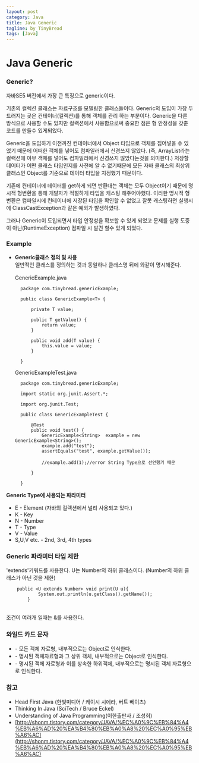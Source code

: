 ```yaml
---
layout: post
category: Java
title: Java Generic
tagline: by TinyBread
tags: [Java]
---
```



<!--more-->



  
# Java Generic


### Generic?


자바SE5 버전에서 가장 큰 특징으로 generic이다. 

기존의 컬렉션 클래스는 자료구조를 모델링한 클래스들이다. Generic의 도입이 가장 두드러지는 곳은 컨테이너(컬렉션)를 통해 객체를 관리 하는 부분이다.  Generic을 다른 방식으로 사용할 수도 있지만 컬랙션에서 사용함으로써 중요한 점은 형 안정성을 갖춘 코드를 만들수 있게되었다. 

Generic을 도입하기 이전까진 컨테이너에서 Object 타입으로 객체를 집어넣을 수 있었기 때문에 어떠한 객체를 넣어도 컴파일러에서 신경쓰지 않았다. (즉, ArrayList라는 컬랙션에 아무 객체를 넣어도 컴파일러에서 신경쓰지 않았다는것을 의미한다.) 저장할 데어터가 어떤 클래스 타입인지를 사전에 알 수 없기때문에 모든 자바 클래스의 최상위 클래스인 Object를 기준으로 데이터 타입을 지정했기 때문이다. 

기존에 컨테이너에 데이터를 get하게 되면 반환대는 객체는 모두 Object이기 때문에 명시적 형변환을 통해 개발자가 적절하게 타입을 캐스팅 해주어야했다. 이러한 명시적 형변환은 컴파일시에 컨테이너에 저장된 타입을 확인할 수 없었고 잘못 캐스팅하면 실행시에 ClassCastException과 같은 예외가 발생하였다.

그러나 Generic이 도입되면서 타입 안정성을 확보할 수 있게 되었고 문제를 실행 도중이 아닌(RuntimeException) 컴파일 시 발견 할수 있게 되었다.


### Example  
* **Generic클래스 정의 및 사용**
<br>일반적인 클래스를 정의하는 것과 동일하나 클래스명 뒤에 <T>와같이 명시해준다.<br><br>
	GenericExample.java

		package com.tinybread.genericExample;
		
		public class GenericExample<T> {
		
			private T value;
		
			public T getValue() {
				return value;
			}
		
			public void add(T value) {
				this.value = value;
			}
		
		}



	GenericExampleTest.java
	
		package com.tinybread.genericExample;
		
		import static org.junit.Assert.*;
		
		import org.junit.Test;
		
		public class GenericExampleTest {
		
			@Test
			public void test() {
				GenericExample<String>  example = new GenericExample<String>();
				example.add("test");
				assertEquals("test", example.getValue());
			
				//example.add(1);//error String Type으로 선언했기 때문
				
			}
		
		}


**Generic Type에 사용되는 파라미터**
<br>

*  E - Element (자바의 컬렉션에서 널리 사용되고 있다.)
*  K - Key
*  N - Number
*  T - Type
*  V - Value
*  S,U,V etc. - 2nd, 3rd, 4th types
### Generic 파라미터 타입 제한
'extends'키워드를 사용한다. U는 Number의 하위 클래스이다. (Number의 하위 클래스가 아닌 것을 제한)
		
		public <U extends Number> void print(U u){
				System.out.println(u.getClass().getName());
			}
  

<br>
조건이 여러개 일때는 &를 사용한다.
  

### 와일드 카드 문자  

* <?> - 모든 객체 자료형, 내부적으로는 Object로 인식한다.
* <? super 객체자료형> - 명시된 객체자료형과 그 상위 객체, 내부적으로는 Object로  인식한다.
* <? extends 객체자료형> - 명시된 객체 자료형과 이를 상속한 하위객체, 내부적으로는 명시된 객체 자료형으로 인식한다.




### 참고
* Head First Java (한빛미디어 / 케이시 시에라, 버트 베이츠)
* Thinking In Java (SciTech / Bruce Eckel)
* Understanding of Java Programming(이한출판사 / 조성희)
* [http://shonm.tistory.com/category/JAVA/%EC%A0%9C%EB%84%A4%EB%A6%AD%20%EA%B4%80%EB%A0%A8%20%EC%A0%95%EB%A6%AC](http://shonm.tistory.com/category/JAVA/%EC%A0%9C%EB%84%A4%EB%A6%AD%20%EA%B4%80%EB%A0%A8%20%EC%A0%95%EB%A6%AC)

